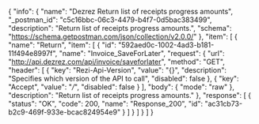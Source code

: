 {
  "info": {
    "name": "Dezrez Return list of receipts progress amounts",
    "_postman_id": "c5c16bbc-06c3-4479-b4f7-0d5bac383499",
    "description": "Return list of receipts progress amounts.",
    "schema": "https://schema.getpostman.com/json/collection/v2.0.0/"
  },
  "item": [
    {
      "name": "Return",
      "item": [
        {
          "id": "592aed0c-1002-4ad3-b181-11f494e8997f",
          "name": "Invoice_SaveForLater",
          "request": {
            "url": "http://api.dezrez.com/api/invoice/saveforlater",
            "method": "GET",
            "header": [
              {
                "key": "Rezi-Api-Version",
                "value": "{}",
                "description": "Specifies which version of the API to call",
                "disabled": false
              },
              {
                "key": "Accept",
                "value": "*/*",
                "disabled": false
              }
            ],
            "body": {
              "mode": "raw"
            },
            "description": "Return list of receipts progress amounts."
          },
          "response": [
            {
              "status": "OK",
              "code": 200,
              "name": "Response_200",
              "id": "ac31cb73-b2c9-469f-933e-bcac824954e9"
            }
          ]
        }
      ]
    }
  ]
}